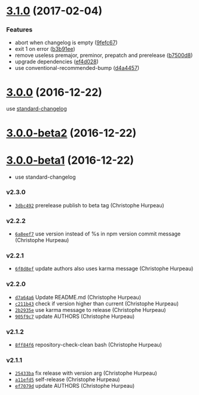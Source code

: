 <a name="3.1.0"></a>
# [3.1.0](https://github.com/christophehurpeau/pob-release/compare/v3.0.0...v3.1.0) (2017-02-04)


### Features

* abort when changelog is empty ([9fefc67](https://github.com/christophehurpeau/pob-release/commit/9fefc67))
* exit 1 on error ([b3b91ee](https://github.com/christophehurpeau/pob-release/commit/b3b91ee))
* remove useless premajor, preminor, prepatch and prerelease ([b7500d8](https://github.com/christophehurpeau/pob-release/commit/b7500d8))
* upgrade dependencies ([ef4d028](https://github.com/christophehurpeau/pob-release/commit/ef4d028))
* use conventional-recommended-bump ([d4a4457](https://github.com/christophehurpeau/pob-release/commit/d4a4457))


<a name="3.0.0"></a>
# [3.0.0](https://github.com/christophehurpeau/pob-release/compare/v2.3.0...v3.0.0) (2016-12-22)

use [standard-changelog](https://github.com/conventional-changelog/standard-changelog)


<a name="3.0.0-beta2"></a>
# [3.0.0-beta2](https://github.com/christophehurpeau/pob-release/compare/v3.0.0-beta1...v3.0.0-beta2) (2016-12-22)


<a name="3.0.0-beta1"></a>
# [3.0.0-beta1](https://github.com/christophehurpeau/pob-release/compare/v2.3.0...v3.0.0-beta1) (2016-12-22)

- use standard-changelog

### v2.3.0

- [`3dbc492`](https://github.com/christophehurpeau/pob-release/commit/3dbc492baf337c56dcb7aa1e072a82523f44abdf) prerelease publish to beta tag (Christophe Hurpeau)


### v2.2.2

- [`6a8eef7`](https://github.com/christophehurpeau/pob-release/commit/6a8eef783bb9f0c8eae504a13a3a751298d08152) use version instead of %s in npm version commit message (Christophe Hurpeau)

### v2.2.1

- [`6f8d8ef`](https://github.com/christophehurpeau/pob-release/commit/6f8d8ef719451e513b71256b4dd01025fbf0120d) update authors also uses karma message (Christophe Hurpeau)

### v2.2.0

- [`d7a64a6`](https://github.com/christophehurpeau/pob-release/commit/d7a64a697425ae3b24c35e83d7b0258786f00e86) Update README.md (Christophe Hurpeau)
- [`c211b43`](https://github.com/christophehurpeau/pob-release/commit/c211b4353bf26f87f21e237d1b9135837f3e8e16) check if version higher than current (Christophe Hurpeau)
- [`2b2935e`](https://github.com/christophehurpeau/pob-release/commit/2b2935e129f17d3c144af3fe0c31424dd9076be4) use karma message to release (Christophe Hurpeau)
- [`905f9c7`](https://github.com/christophehurpeau/pob-release/commit/905f9c7e824da5128b083b434336bcf5ffee4e0c) update AUTHORS (Christophe Hurpeau)

### v2.1.2

- [`8ff84f6`](https://github.com/christophehurpeau/pob-release/commit/8ff84f678ca536eaf96a382320a6be14602c83d8) repository-check-clean bash (Christophe Hurpeau)

### v2.1.1

- [`25433ba`](https://github.com/christophehurpeau/pob-release/commit/25433ba96657fca952d629d079e1d95424cc33d1) fix release with version arg (Christophe Hurpeau)
- [`a11efd5`](https://github.com/christophehurpeau/pob-release/commit/a11efd5f8f300bbc7feb433510c7f423b0da231b) self-release (Christophe Hurpeau)
- [`ef7079d`](https://github.com/christophehurpeau/pob-release/commit/ef7079d1839fed6c90510802de6b909c668fdfa1) update AUTHORS (Christophe Hurpeau)
